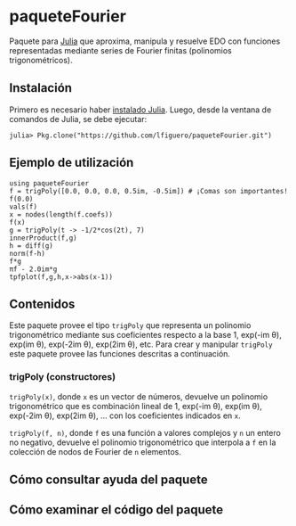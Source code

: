 # paqueteFourier

Paquete para [Julia](https://julialang.org/) que aproxima, manipula y resuelve EDO con funciones representadas mediante series de Fourier finitas (polinomios trigonométricos).

## Instalación

Primero es necesario haber [instalado Julia](https://julialang.org/downloads/). Luego, desde la ventana de comandos de Julia, se debe ejecutar:

```julia-repl
julia> Pkg.clone("https://github.com/lfiguero/paqueteFourier.git")
```

## Ejemplo de utilización

```julia-repl
using paqueteFourier
f = trigPoly([0.0, 0.0, 0.0, 0.5im, -0.5im]) # ¡Comas son importantes!
f(0.0)
vals(f)
x = nodes(length(f.coefs))
f(x)
g = trigPoly(t -> -1/2*cos(2t), 7)
innerProduct(f,g)
h = diff(g)
norm(f-h)
f*g
πf - 2.0im*g
tpfplot(f,g,h,x->abs(x-1))
```

## Contenidos

Este paquete provee el tipo `trigPoly` que representa un polinomio trigonométrico mediante sus coeficientes respecto a la base 1, exp(-im θ), exp(im θ), exp(-2im θ), exp(2im θ), etc. Para crear y manipular `trigPoly` este paquete provee las funciones descritas a continuación.

### trigPoly (constructores)

`trigPoly(x)`, donde `x` es un vector de números, devuelve un polinomio trigonométrico que es combinación lineal de 1, exp(-im θ), exp(im θ), exp(-2im θ), exp(2im θ), … con los coeficientes indicados en `x`.

`trigPoly(f, n)`, donde `f` es una función a valores complejos y `n` un entero no negativo, devuelve el polinomio trigonométrico que interpola a `f` en la colección de nodos de Fourier de `n` elementos.


## Cómo consultar ayuda del paquete

## Cómo examinar el código del paquete

